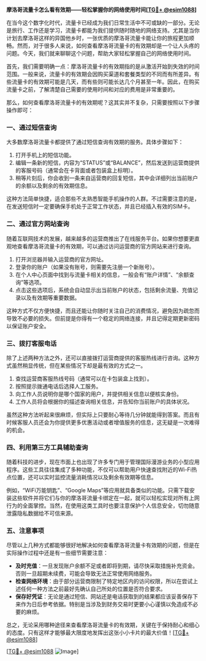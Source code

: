 **摩洛哥流量卡怎么看有效期——轻松掌握你的网络使用时间[[TG💪+ @esim1088](https://t.me/s/esim1088)]**

在当今这个数字化时代，流量卡已经成为我们日常生活中不可或缺的一部分。无论是旅行、工作还是学习，流量卡都能为我们提供随时随地的网络支持。尤其是当你计划去摩洛哥这样的异国他乡时，一张优质的摩洛哥流量卡能让你的旅程更加顺畅。然而，对于很多人来说，如何查看摩洛哥流量卡的有效期却是一个让人头疼的问题。今天，我们就来聊聊这个问题，帮助大家轻松掌握自己的网络使用时间。

首先，我们需要明确一点：摩洛哥流量卡的有效期指的是从激活开始到失效的时间范围。一般来说，流量卡的有效期会因购买渠道和套餐类型的不同而有所差异。有些流量卡的有效期可能是几天，而有些则可能长达几个月甚至一年。因此，在购买流量卡之前，了解清楚自己需要的使用时间和对应的费用是非常重要的。

那么，如何查看摩洛哥流量卡的有效期呢？这其实并不复杂，只需要按照以下步骤操作即可：

### 一、通过短信查询

大多数摩洛哥流量卡都提供了通过短信查询有效期的服务。具体步骤如下：

1. 打开手机上的短信功能。
2. 编辑一条新的短信，内容为“STATUS”或“BALANCE”，然后发送到运营商提供的客服号码（通常会在卡背面或者包装盒上标明）。
3. 稍等片刻后，你会收到一条来自运营商的回复短信，其中会详细列出当前账户的余额以及剩余的有效期信息。

这种方法简单快捷，适合那些不太熟悉智能手机操作的人群。不过需要注意的是，在发送短信时一定要确保手机处于正常工作状态，并且已经插入有效的SIM卡。

### 二、通过官方网站查询

随着互联网技术的发展，越来越多的运营商推出了在线服务平台。如果你想要更直观地查看摩洛哥流量卡的有效期，可以通过访问运营商的官方网站来进行查询。

1. 打开浏览器并输入运营商的官方网址。
2. 登录你的账户（如果没有账号，则需要先注册一个新账号）。
3. 在个人中心页面中找到与流量卡相关的信息，一般会有“账户详情”、“余额查询”等选项。
4. 点击这些选项后，系统会自动显示出当前账户的状态，包括剩余流量、充值记录以及有效期等重要数据。

这种方式不仅方便快捷，而且还能让你随时关注自己的消费情况，避免因为疏忽而导致不必要的损失。但前提是你得有一个稳定的网络连接，并且记得定期更新密码以保证账户安全。

### 三、拨打客服电话

除了上述两种方法之外，还可以直接拨打运营商提供的客服热线进行咨询。这种方式虽然稍显传统，但在某些情况下却是最有效的方式之一。

1. 查找运营商客服热线号码（通常可以在卡包装盒上找到）。
2. 按照提示拨通电话后选择人工服务。
3. 向工作人员说明你是哪个国家的用户，并提供相关信息以便核实身份。
4. 工作人员将会根据你的描述查询相关信息，并告知你当前账户的具体状况。

虽然这种方法听起来很麻烦，但实际上只要耐心等待几分钟就能得到答案。而且有时候客服人员还会为你提供更多优惠活动或者增值服务的信息，这无疑是一次难得的机会。

### 四、利用第三方工具辅助查询

随着科技的进步，现在市面上也出现了许多专门用于管理国际漫游业务的小型应用程序。这些工具往往集成了多种功能，不仅可以帮助用户快速查找附近的Wi-Fi热点位置，还可以实时监控流量消耗情况以及剩余有效期等信息。

例如，“WiFi万能钥匙”、“Google Maps”等应用就具备类似的功能。只需下载安装这些软件并将它们与你的摩洛哥流量卡绑定在一起，就可以轻松实现对所有上网行为的全面掌控。当然，在使用这类工具时也要注意保护个人信息安全，切勿随意泄露隐私数据给不可信来源。

### 五、注意事项

尽管以上几种方式都能够很好地解决如何查看摩洛哥流量卡有效期的问题，但是在实际操作过程中还是有一些细节需要注意：

- **及时充值**：一旦发现账户余额不足或者即将到期，请尽快采取措施补充资金。否则一旦超期未续费，可能会导致无法正常使用网络服务。
- **检查网络环境**：由于部分运营商限制了特定地区内的访问权限，所以在尝试上述任何一种方法之前最好先确认自己所处的位置是否符合要求。
- **保存好凭证**：无论是通过短信、网站还是电话获取到的结果都应该妥善保存下来作为日后参考依据。特别是当涉及到财务交易时更要小心谨慎以免造成不必要的麻烦。

总之，无论采用哪种途径来查看摩洛哥流量卡的有效期，关键在于保持耐心和细心的态度。只有这样才能够最大限度地发挥出这张小小卡片的最大价值！[[TG💪+ @esim1088](https://t.me/s/esim1088)]

[[TG💪+ @esim1088](https://t.me/s/esim1088) ![Image](https://i.postimg.cc/4NQfJmqS/Snipaste-2025-05-13-00-14-12.png)]